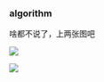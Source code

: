 ### algorithm

啥都不说了，上两张图吧

![](https://upload-images.jianshu.io/upload_images/6365912-ca0a1587ec5fb7ea.png?imageMogr2/auto-orient/strip%7CimageView2/2/w/1240)

![](https://upload-images.jianshu.io/upload_images/6365912-dd0bd81e3dae8ffe.png?imageMogr2/auto-orient/strip%7CimageView2/2/w/1240)

